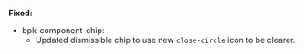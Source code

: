 **Fixed:**
- bpk-component-chip:
  - Updated dismissible chip to use new `close-circle` icon to be clearer.